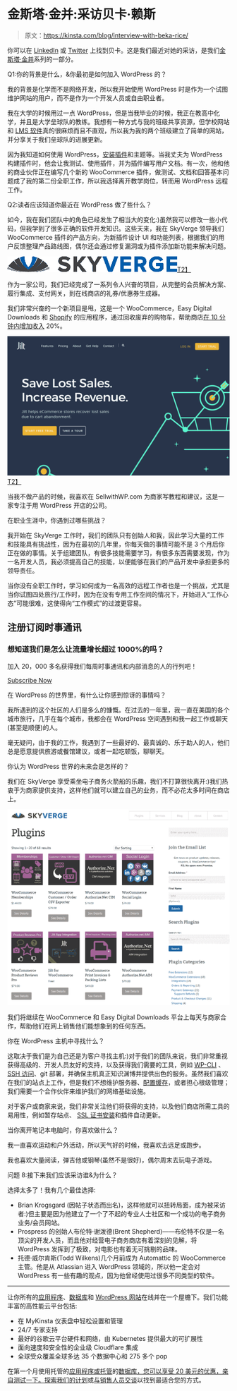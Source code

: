 # 金斯塔·金并:采访贝卡·赖斯

> 原文：<https://kinsta.com/blog/interview-with-beka-rice/>

你可以在 [LinkedIn](https://www.linkedin.com/in/bekarice/) 或 [Twitter](https://twitter.com/Beka_Rice) 上找到贝卡。这是我们最近对她的采访，是我们[金斯塔·金并](https://kinsta.com/?post_type=post&s=kingpin)系列的一部分。

Q1:你的背景是什么，&你最初是如何加入 WordPress 的？

我的背景是化学而不是网络开发，所以我开始使用 WordPress 时是作为一个试图维护网站的用户，而不是作为一个开发人员或自由职业者。

我在大学的时候用过一点 WordPress，但是当我毕业的时候，我正在教高中化学，并且是大学垒球队的教练。我想有一种方式与我的班级共享资源，但学校网站和 [LMS 软件](https://kinsta.com/blog/wordpress-lms-plugins/)真的很麻烦而且不直观，所以我为我的两个班级建立了简单的网站，并分享关于我们垒球队的进展更新。

因为我知道如何使用 WordPress，[安装插件](https://kinsta.com/knowledgebase/how-to-install-wordpress-plugins/)和主题等。当我丈夫为 WordPress 构建插件时，他会让我测试、使用插件，并为插件编写用户文档。有一次，他和他的商业伙伴正在编写几个新的 WooCommerce 插件，做测试、文档和回答基本问题成了我的第二份全职工作，所以我选择离开教学岗位，转而用 WordPress 远程工作。

Q2:读者应该知道你最近在 WordPress 做了些什么？

如今，我在我们团队中的角色已经发生了相当大的变化:)虽然我可以修改一些小代码，但我学到了很多正确的软件开发知识。这些天来，我在 SkyVerge 领导我们 WooCommerce 插件的产品方向，为新插件设计 UI 和功能列表，根据我们的用户反馈整理产品路线图，偶尔还会通过修复漏洞或为插件添加新功能来解决问题。

[![skyverge](img/8da010ee97624ad81a6f37f4369498b4.png)T2】](https://www.skyverge.com/)

作为一家公司，我们已经完成了一系列令人兴奋的项目，从完整的会员解决方案、履行集成、支付网关，到在线商店的礼券/优惠券生成器。

我们非常兴奋的一个新项目是甩，这是一个 WooCommerce，Easy Digital Downloads 和 [Shopify](https://kinsta.com/blog/shopify-alternatives/) 的应用程序，通过回收废弃的购物车，帮助商店[在 10 分钟内增加收入](https://kinsta.com/blog/ecommerce-strategies/) 20%。

[![jilt](img/0591842e0065f5ee812dec588d9a0359.png)T2】](https://jilt.com/)

当我不做产品的时候，我喜欢在 SellwithWP.com 为商家写教程和建议，这是一家专注于用 WordPress 开店的公司。

在职业生涯中，你遇到过哪些挑战？

我开始在 SkyVerge 工作时，我们的团队只有创始人和我，因此学习大量的工作和技能具有挑战性，因为在最初的几年里，你每天做的事情可能不是 3 个月后你正在做的事情。关于组建团队，有很多技能需要学习，有很多东西需要发现，作为一名开发人员，我必须提高自己的技能，以便能够在我们的产品开发中承担更多的领导责任。

当你没有全职工作时，学习如何成为一名高效的远程工作者也是一个挑战，尤其是当你试图四处旅行/工作时，因为在没有专用工作空间的情况下，开始进入“工作心态”可能很难，这使得向“工作模式”的过渡更容易。

## 注册订阅时事通讯



### 想知道我们是怎么让流量增长超过 1000%的吗？

加入 20，000 多名获得我们每周时事通讯和内部消息的人的行列吧！

[Subscribe Now](#newsletter)

在 WordPress 的世界里，有什么让你感到惊讶的事情吗？

我所遇到的这个社区的人们是多么的慷慨。在过去的一年里，我一直在美国的各个城市旅行，几乎在每个城市，我都会在 WordPress 空间遇到和我一起工作或聊天(甚至是顺便)的人。

毫无疑问，由于我的工作，我遇到了一些最好的、最真诚的、乐于助人的人，他们总是愿意提供旅游或餐馆建议，或者一起吃顿饭，聊聊天。

你认为 WordPress 世界的未来会是怎样的？

我们在 SkyVerge 享受乘坐电子商务火箭船的乐趣，我们不打算很快离开:)我们热衷于为商家提供支持，这样他们就可以建立自己的业务，而不必花太多时间在商店上。

![skyverge ecommerce plugins](img/ed7ed52eb05f51cb1ac34dd35502e421.png)

我们将继续在 WooCommerce 和 Easy Digital Downloads 平台上每天与商家合作，帮助他们在网上销售他们能想象到的任何东西。

你在 WordPress 主机中寻找什么？

这取决于我们是为自己还是为客户寻找主机:)对于我们的团队来说，我们非常重视获得高级的、开发人员友好的支持，以及获得我们需要的工具，例如 [WP-CLI](https://kinsta.com/blog/wp-cli/) 、 [SSH 访问](https://kinsta.com/blog/how-to-use-ssh/)、git 部署，并确保主机真正知识渊博并提供出色的服务。虽然我们喜欢在我们的站点上工作，但是我们不想维护服务器、[配置缓存](https://kinsta.com/blog/wordpress-caching-plugins/)，或者担心根级管理；我们需要一个合作伙伴来维护我们的网络基础设施。

对于客户或商家来说，我们非常关注他们将获得的支持，以及他们商店所需工具的易用性，例如暂存站点、 [SSL 证书安装](https://kinsta.com/blog/free-ssl-certificate/)和插件自动更新。

当你离开笔记本电脑时，你喜欢做什么？

我一直喜欢运动和户外活动，所以天气好的时候，我喜欢去远足或跑步。

我也喜欢大量阅读，弹吉他或钢琴(虽然不是很好)，偶尔周末去玩电子游戏。

问题 8:接下来我们应该采访谁&为什么？

选择太多了！我有几个最佳选择:

*   Brian Krogsgard (因帖子状态而出名)，这样他就可以扭转局面，成为被采访者:)但主要是因为他建立了一个了不起的专业人士社区和一个成功的电子商务业务/会员网站。
*   Prospress 的创始人布伦特·谢泼德(Brent Shepherd)——布伦特不仅是一名顶尖的开发人员，而且他对经营电子商务商店有着深刻的见解，将 WordPress 发挥到了极致，对电影也有着无可挑剔的品味。
*   托德·威尔肯斯(Todd Wilkens)几个月前成为 Automattic 的 WooCommerce 主管。他是从 Atlassian 进入 WordPress 领域的，所以他一定会对 WordPress 有一些有趣的观点，因为他曾经使用过很多不同类型的软件。

* * *

让你所有的[应用程序](https://kinsta.com/application-hosting/)、[数据库](https://kinsta.com/database-hosting/)和 [WordPress 网站](https://kinsta.com/wordpress-hosting/)在线并在一个屋檐下。我们功能丰富的高性能云平台包括:

*   在 MyKinsta 仪表盘中轻松设置和管理
*   24/7 专家支持
*   最好的谷歌云平台硬件和网络，由 Kubernetes 提供最大的可扩展性
*   面向速度和安全性的企业级 Cloudflare 集成
*   全球受众覆盖全球多达 35 个数据中心和 275 多个 pop

在第一个月使用托管的[应用程序或托管](https://kinsta.com/application-hosting/)的[数据库，您可以享受 20 美元的优惠，亲自测试一下。探索我们的](https://kinsta.com/database-hosting/)[计划](https://kinsta.com/plans/)或[与销售人员交谈](https://kinsta.com/contact-us/)以找到最适合您的方式。
